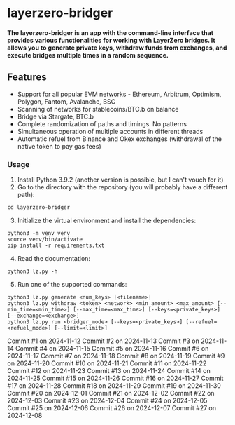 # layerzero-bridger

#### The layerzero-bridger is an app with the command-line interface that provides various functionalities for working with LayerZero bridges. It allows you to generate private keys, withdraw funds from exchanges, and execute bridges multiple times in a random sequence.

## Features

- Support for all popular EVM networks - Ethereum, Arbitrum, Optimism, Polygon, Fantom, Avalanche, BSC
- Scanning of networks for stablecoins/BTC.b on balance
- Bridge via Stargate, BTC.b
- Complete randomization of paths and timings. No patterns
- Simultaneous operation of multiple accounts in different threads
- Automatic refuel from Binance and Okex exchanges (withdrawal of the native token to pay gas fees)

### Usage

1. Install Python 3.9.2 (another version is possible, but I can't vouch for it)
2. Go to the directory with the repository (you will probably have a different path):

```
cd layerzero-bridger
```

3. Initialize the virtual environment and install the dependencies:

```shell
python3 -m venv venv
source venv/bin/activate
pip install -r requirements.txt
```
4. Read the documentation:

```shell
python3 lz.py -h 
```

5. Run one of the supported commands:
```shell
python3 lz.py generate <num_keys> [<filename>]
python3 lz.py withdraw <token> <network> <min_amount> <max_amount> [--min_time=<min_time>] [--max_time=<max_time>] [--keys=<private_keys>] [--exchange=<exchange>]
python3 lz.py run <bridger_mode> [--keys=<private_keys>] [--refuel=<refuel_mode>] [--limit=<limit>]
```
Commit #1 on 2024-11-12
Commit #2 on 2024-11-13
Commit #3 on 2024-11-14
Commit #4 on 2024-11-15
Commit #5 on 2024-11-16
Commit #6 on 2024-11-17
Commit #7 on 2024-11-18
Commit #8 on 2024-11-19
Commit #9 on 2024-11-20
Commit #10 on 2024-11-21
Commit #11 on 2024-11-22
Commit #12 on 2024-11-23
Commit #13 on 2024-11-24
Commit #14 on 2024-11-25
Commit #15 on 2024-11-26
Commit #16 on 2024-11-27
Commit #17 on 2024-11-28
Commit #18 on 2024-11-29
Commit #19 on 2024-11-30
Commit #20 on 2024-12-01
Commit #21 on 2024-12-02
Commit #22 on 2024-12-03
Commit #23 on 2024-12-04
Commit #24 on 2024-12-05
Commit #25 on 2024-12-06
Commit #26 on 2024-12-07
Commit #27 on 2024-12-08
